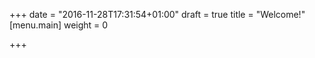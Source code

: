 +++
date = "2016-11-28T17:31:54+01:00"
draft = true
title = "Welcome!"
[menu.main]
    weight = 0

+++


